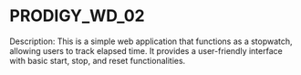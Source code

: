 # PRODIGY_WD_02
Description:
This is a simple web application that functions as a stopwatch, allowing users to track elapsed time. It provides a user-friendly interface with basic start, stop, and reset functionalities.


